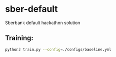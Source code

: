 # sber-default
Sberbank default hackathon solution 


## Training:

```bash
python3 train.py --config=./configs/baseline.yml
```
